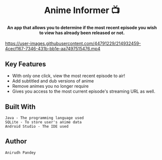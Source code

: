 
<h1 align="center">Anime Informer 📺</h1>
<h4 align="center">An app that allows you to determine if the most recent episode you wish to view has already been released or not.</h4>


https://user-images.githubusercontent.com/44791229/214932459-4cecf167-7346-431b-bb1e-aa7497515476.mp4


## Key Features

* With only one click, view the most recent episode to air!
* Add subtitled and dub versions of anime 
* Remove animes you no longer require
* Gives you access to the most current episode's streaming URL as well. 

## Built With

    Java - The programming language used
    SQLite - To store user's anime data
    Android Studio - The IDE used
 
## Author

    Anirudh Pandey

